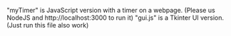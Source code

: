 "myTimer" is JavaScript version with a timer on a webpage. (Please us NodeJS and http://localhost:3000 to run it)
"gui.js" is a Tkinter UI version. (Just run this file also work)
